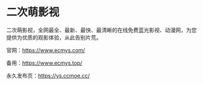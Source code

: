 # 二次萌影视
二次萌影视，全网最全、最新、最快、最清晰的在线免费蓝光影视、动漫网，为您提供为优质的观影体验，从此告别片荒。

官网：https://www.ecmys.com/

备用：https://www.ecmys.top/


永久发布页：https://ys.ccmoe.cc/
